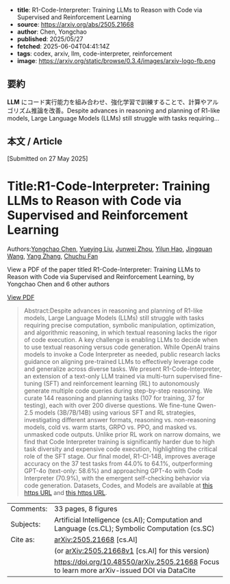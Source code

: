 <!-- metadata -->

- **title**: R1-Code-Interpreter: Training LLMs to Reason with Code via Supervised and Reinforcement Learning
- **source**: https://arxiv.org/abs/2505.21668
- **author**: Chen, Yongchao
- **published**: 2025/05/27
- **fetched**: 2025-06-04T04:41:14Z
- **tags**: codex, arxiv, llm, code-interpreter, reinforcement
- **image**: https://arxiv.org/static/browse/0.3.4/images/arxiv-logo-fb.png

## 要約

**LLM** にコード実行能力を組み合わせ、強化学習で訓練することで、計算やアルゴリズム推論を改善。Despite advances in reasoning and planning of R1-like models, Large Language Models (LLMs) still struggle with tasks requiring...

## 本文 / Article

[Submitted on 27 May 2025]

# Title:R1-Code-Interpreter: Training LLMs to Reason with Code via Supervised and Reinforcement Learning

Authors:[Yongchao Chen](https://arxiv.org/search/cs?searchtype=author&query=Chen,+Y), [Yueying Liu](https://arxiv.org/search/cs?searchtype=author&query=Liu,+Y), [Junwei Zhou](https://arxiv.org/search/cs?searchtype=author&query=Zhou,+J), [Yilun Hao](https://arxiv.org/search/cs?searchtype=author&query=Hao,+Y), [Jingquan Wang](https://arxiv.org/search/cs?searchtype=author&query=Wang,+J), [Yang Zhang](https://arxiv.org/search/cs?searchtype=author&query=Zhang,+Y), [Chuchu Fan](https://arxiv.org/search/cs?searchtype=author&query=Fan,+C)

View a PDF of the paper titled R1-Code-Interpreter: Training LLMs to Reason with Code via Supervised and Reinforcement Learning, by Yongchao Chen and 6 other authors

[View PDF](/pdf/2505.21668)

> Abstract:Despite advances in reasoning and planning of R1-like models, Large Language Models (LLMs) still struggle with tasks requiring precise computation, symbolic manipulation, optimization, and algorithmic reasoning, in which textual reasoning lacks the rigor of code execution. A key challenge is enabling LLMs to decide when to use textual reasoning versus code generation. While OpenAI trains models to invoke a Code Interpreter as needed, public research lacks guidance on aligning pre-trained LLMs to effectively leverage code and generalize across diverse tasks. We present R1-Code-Interpreter, an extension of a text-only LLM trained via multi-turn supervised fine-tuning (SFT) and reinforcement learning (RL) to autonomously generate multiple code queries during step-by-step reasoning. We curate 144 reasoning and planning tasks (107 for training, 37 for testing), each with over 200 diverse questions. We fine-tune Qwen-2.5 models (3B/7B/14B) using various SFT and RL strategies, investigating different answer formats, reasoning vs. non-reasoning models, cold vs. warm starts, GRPO vs. PPO, and masked vs. unmasked code outputs. Unlike prior RL work on narrow domains, we find that Code Interpreter training is significantly harder due to high task diversity and expensive code execution, highlighting the critical role of the SFT stage. Our final model, R1-CI-14B, improves average accuracy on the 37 test tasks from 44.0\% to 64.1\%, outperforming GPT-4o (text-only: 58.6\%) and approaching GPT-4o with Code Interpreter (70.9\%), with the emergent self-checking behavior via code generation. Datasets, Codes, and Models are available at [this https URL](https://github.com/yongchao98/R1-Code-Interpreter) and [this https URL](https://huggingface.co/yongchao98).

|           |                                                                                                 |
| --------- | ----------------------------------------------------------------------------------------------- |
| Comments: | 33 pages, 8 figures                                                                             |
| Subjects: | Artificial Intelligence (cs.AI); Computation and Language (cs.CL); Symbolic Computation (cs.SC) |
| Cite as:  | [arXiv:2505.21668](https://arxiv.org/abs/2505.21668) [cs.AI]                                    |
|           | (or [arXiv:2505.21668v1](https://arxiv.org/abs/2505.21668v1) [cs.AI] for this version)          |
|           | <https://doi.org/10.48550/arXiv.2505.21668> Focus to learn more arXiv-issued DOI via DataCite   |
